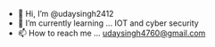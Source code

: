 - 👋 Hi, I’m @udaysingh2412
- 🌱 I’m currently learning ... IOT and cyber security
- 📫 How to reach me ... udaysingh4760@gmail.com

<!---
udaysingh2412/udaysingh2412 is a ✨ special ✨ repository because its `README.md` (this file) appears on your GitHub profile.
You can click the Preview link to take a look at your changes.
--->
